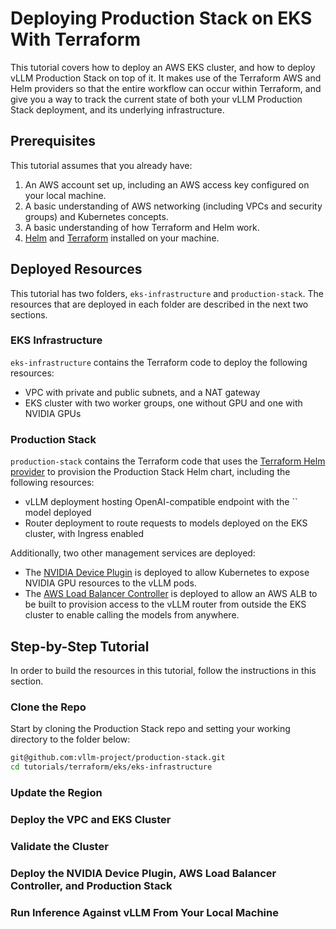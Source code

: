 # Deploying Production Stack on EKS With Terraform

This tutorial covers how to deploy an AWS EKS cluster, and how to deploy vLLM Production Stack on top of it. It makes use of the
Terraform AWS and Helm providers so that the entire workflow can occur within Terraform, and give you a way to track the current
state of both your vLLM Production Stack deployment, and its underlying infrastructure.

## Prerequisites

This tutorial assumes that you already have:

1. An AWS account set up, including an AWS access key configured on your local machine.
2. A basic understanding of AWS networking (including VPCs and security groups) and Kubernetes concepts.
3. A basic understanding of how Terraform and Helm work.
4. [Helm](https://helm.sh/docs/intro/install/) and [Terraform](https://developer.hashicorp.com/terraform/tutorials/aws-get-started/install-cli) installed on your machine.

## Deployed Resources

This tutorial has two folders, `eks-infrastructure` and `production-stack`. The resources that are deployed in each folder are described in the next two sections.

### EKS Infrastructure

`eks-infrastructure` contains the Terraform code to deploy the following resources:

- VPC with private and public subnets, and a NAT gateway
- EKS cluster with two worker groups, one without GPU and one with NVIDIA GPUs

### Production Stack

`production-stack` contains the Terraform code that uses the [Terraform Helm provider](https://registry.terraform.io/providers/hashicorp/helm/latest/docs) to provision
the Production Stack Helm chart, including the following resources:

- vLLM deployment hosting OpenAI-compatible endpoint with the `` model deployed
- Router deployment to route requests to models deployed on the EKS cluster, with Ingress enabled

Additionally, two other management services are deployed:

- The [NVIDIA Device Plugin](https://github.com/NVIDIA/k8s-device-plugin) is deployed to allow Kubernetes to expose NVIDIA GPU resources to the vLLM pods.
- The [AWS Load Balancer Controller](https://kubernetes-sigs.github.io/aws-load-balancer-controller/v2.11/) is deployed to allow an AWS ALB to be built to
provision access to the vLLM router from outside the EKS cluster to enable calling the models from anywhere.

## Step-by-Step Tutorial

In order to build the resources in this tutorial, follow the instructions in this section.

### Clone the Repo

Start by cloning the Production Stack repo and setting your working directory to the folder below:

```bash
git@github.com:vllm-project/production-stack.git
cd tutorials/terraform/eks/eks-infrastructure
```

### Update the Region

### Deploy the VPC and EKS Cluster

### Validate the Cluster

### Deploy the NVIDIA Device Plugin, AWS Load Balancer Controller, and Production Stack

### Run Inference Against vLLM From Your Local Machine

